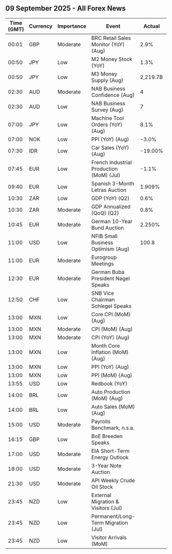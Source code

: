## 09 September 2025 - All Forex News

| Time (GMT) | Currency | Importance | Event | Actual | Forecast | Previous |
|------|----------|------------|-------|--------|----------|----------|
| 00:01 | GBP | Moderate | BRC Retail Sales Monitor (YoY) (Aug) | 2.9% | 2.0% | 1.8% |
| 00:50 | JPY | Low | M2 Money Stock (YoY) | 1.3% | 1.1% | 1.0% |
| 00:50 | JPY | Low | M3 Money Supply (Aug) | 2,219.7B |  | 2,211.4B |
| 02:30 | AUD | Moderate | NAB Business Confidence (Aug) | 4 |  | 8 |
| 02:30 | AUD | Low | NAB Business Survey (Aug) | 7 |  | 5 |
| 07:00 | JPY | Low | Machine Tool Orders (YoY) (Aug) | 8.1% | 3.6% | -0.5% |
| 07:00 | NOK | Low | PPI (YoY) (Aug) | -3.0% |  | -0.3% |
| 07:30 | IDR | Low | Car Sales (YoY) (Aug) | -19.00% |  | -18.00% |
| 07:45 | EUR | Low | French Industrial Production (MoM) (Jul) | -1.1% | -1.4% | 3.7% |
| 09:40 | EUR | Low | Spanish 3-Month Letras Auction | 1.909% |  | 1.929% |
| 10:30 | ZAR | Low | GDP (YoY) (Q2) | 0.6% |  | 0.8% |
| 10:30 | ZAR | Moderate | GDP Annualized (QoQ) (Q2) | 0.8% | 0.5% | 0.1% |
| 10:45 | EUR | Moderate | German 10-Year Bund Auction | 2.250% |  | 2.770% |
| 11:00 | USD | Low | NFIB Small Business Optimism (Aug) | 100.8 | 100.5 | 100.3 |
| 11:00 | EUR | Moderate | Eurogroup Meetings |  |  |  |
| 12:30 | EUR | Moderate | German Buba President Nagel Speaks |  |  |  |
| 12:50 | CHF | Low | SNB Vice Chairman Schlegel Speaks |  |  |  |
| 13:00 | MXN | Low | Core CPI (MoM) (Aug) |  | 0.20% | 0.31% |
| 13:00 | MXN | Moderate | CPI (MoM) (Aug) |  | 0.06% | 0.27% |
| 13:00 | MXN | Moderate | CPI (YoY) (Aug) |  | 3.58% | 3.51% |
| 13:00 | MXN | Low | Month Core Inflation (MoM) (Aug) |  | 4.21% | 4.23% |
| 13:00 | MXN | Low | PPI (YoY) (Aug) |  |  | 3.80% |
| 13:00 | MXN | Low | PPI (MoM) (Aug) |  |  | -0.50% |
| 13:55 | USD | Low | Redbook (YoY) |  |  | 6.5% |
| 14:00 | BRL | Low | Auto Production (MoM) (Aug) |  |  | 15.7% |
| 14:00 | BRL | Low | Auto Sales (MoM) (Aug) |  |  | 14.2% |
| 15:00 | USD | Moderate | Payrolls Benchmark, n.s.a. |  |  | -598.00K |
| 16:15 | GBP | Low | BoE Breeden Speaks |  |  |  |
| 17:00 | USD | Moderate | EIA Short-Term Energy Outlook |  |  |  |
| 18:00 | USD | Moderate | 3-Year Note Auction |  |  | 3.669% |
| 21:30 | USD | Moderate | API Weekly Crude Oil Stock |  |  | 0.622M |
| 23:45 | NZD | Low | External Migration & Visitors (Jul) |  |  | 0.80% |
| 23:45 | NZD | Low | Permanent/Long-Term Migration (Jul) |  |  | 1,670 |
| 23:45 | NZD | Low | Visitor Arrivals (MoM) |  |  | -2.5% |

